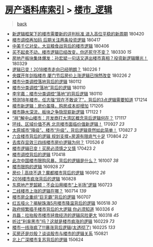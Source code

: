 [房产语料库索引](../../README.md)  > [楼市_逻辑](楼市_逻辑.md)
====
> [back](../README.md)

- [新逻辑框架下的楼市需要新的评判标准 进入高位平稳的新周期](http://jkwz.applinzi.com/ittc/7093977720335893515.html#%E6%96%B0%E9%80%BB%E8%BE%91%E6%A1%86%E6%9E%B6%E4%B8%8B%E7%9A%84%E6%A5%BC%E5%B8%82%E9%9C%80%E8%A6%81%E6%96%B0%E7%9A%84%E8%AF%84%E5%88%A4%E6%A0%87%E5%87%86+%E8%BF%9B%E5%85%A5%E9%AB%98%E4%BD%8D%E5%B9%B3%E7%A8%B3%E7%9A%84%E6%96%B0%E5%91%A8%E6%9C%9F) 180420  
- [楼市调控再加码 后期关注两条投资逻辑](http://jkwz.applinzi.com/ittc/7092871483141653514.html#%E6%A5%BC%E5%B8%82%E8%B0%83%E6%8E%A7%E5%86%8D%E5%8A%A0%E7%A0%81+%E5%90%8E%E6%9C%9F%E5%85%B3%E6%B3%A8%E4%B8%A4%E6%9D%A1%E6%8A%95%E8%B5%84%E9%80%BB%E8%BE%91) 180417  
- [中美千亿对垒，大豆粮食战背后的楼市逻辑](http://jkwz.applinzi.com/ittc/7088806703074378762.html#%E4%B8%AD%E7%BE%8E%E5%8D%83%E4%BA%BF%E5%AF%B9%E5%9E%92%EF%BC%8C%E5%A4%A7%E8%B1%86%E7%B2%AE%E9%A3%9F%E6%88%98%E8%83%8C%E5%90%8E%E7%9A%84%E6%A5%BC%E5%B8%82%E9%80%BB%E8%BE%91) 180406  
- [买不起卖不动，楼市逻辑已经改变，你还死守不变？](http://jkwz.applinzi.com/ittc/7086279158663742480.html#%E4%B9%B0%E4%B8%8D%E8%B5%B7%E5%8D%96%E4%B8%8D%E5%8A%A8%EF%BC%8C%E6%A5%BC%E5%B8%82%E9%80%BB%E8%BE%91%E5%B7%B2%E7%BB%8F%E6%94%B9%E5%8F%98%EF%BC%8C%E4%BD%A0%E8%BF%98%E6%AD%BB%E5%AE%88%E4%B8%8D%E5%8F%98%EF%BC%9F) 180330 *15* 
- [房地产板块集体爆发：孙宏斌一句话又道出楼市真相？投资新逻辑曝光！](http://jkwz.applinzi.com/ittc/7085945771834999824.html#%E6%88%BF%E5%9C%B0%E4%BA%A7%E6%9D%BF%E5%9D%97%E9%9B%86%E4%BD%93%E7%88%86%E5%8F%91%EF%BC%9A%E5%AD%99%E5%AE%8F%E6%96%8C%E4%B8%80%E5%8F%A5%E8%AF%9D%E5%8F%88%E9%81%93%E5%87%BA%E6%A5%BC%E5%B8%82%E7%9C%9F%E7%9B%B8%EF%BC%9F%E6%8A%95%E8%B5%84%E6%96%B0%E9%80%BB%E8%BE%91%E6%9B%9D%E5%85%89%EF%BC%81) 180329  
- [逻辑已变！2018楼市走向已经明朗？](http://jkwz.applinzi.com/ittc/7074325646455342091.html#%E9%80%BB%E8%BE%91%E5%B7%B2%E5%8F%98%EF%BC%812018%E6%A5%BC%E5%B8%82%E8%B5%B0%E5%90%91%E5%B7%B2%E7%BB%8F%E6%98%8E%E6%9C%97%EF%BC%9F) 180226 *1* 
- [央媒开年剑指楼市 厦门节后房价上涨逻辑已悄然改变](http://jkwz.applinzi.com/ittc/7074308479097766919.html#%E5%A4%AE%E5%AA%92%E5%BC%80%E5%B9%B4%E5%89%91%E6%8C%87%E6%A5%BC%E5%B8%82+%E5%8E%A6%E9%97%A8%E8%8A%82%E5%90%8E%E6%88%BF%E4%BB%B7%E4%B8%8A%E6%B6%A8%E9%80%BB%E8%BE%91%E5%B7%B2%E6%82%84%E7%84%B6%E6%94%B9%E5%8F%98) 180226 *2* 
- [楼市分类调控落地背后的逻辑](http://jkwz.applinzi.com/ittc/7057474397684630545.html#%E6%A5%BC%E5%B8%82%E5%88%86%E7%B1%BB%E8%B0%83%E6%8E%A7%E8%90%BD%E5%9C%B0%E8%83%8C%E5%90%8E%E7%9A%84%E9%80%BB%E8%BE%91) 180112  
- [楼市分类调控“落地”背后的逻辑](http://jkwz.applinzi.com/ittc/7056950819755131914.html#%E6%A5%BC%E5%B8%82%E5%88%86%E7%B1%BB%E8%B0%83%E6%8E%A7%E2%80%9C%E8%90%BD%E5%9C%B0%E2%80%9D%E8%83%8C%E5%90%8E%E7%9A%84%E9%80%BB%E8%BE%91) 180110  
- [李宇嘉：楼市分类调控“落地”的背后逻辑](http://jkwz.applinzi.com/ittc/7056814482104255494.html#%E6%9D%8E%E5%AE%87%E5%98%89%EF%BC%9A%E6%A5%BC%E5%B8%82%E5%88%86%E7%B1%BB%E8%B0%83%E6%8E%A7%E2%80%9C%E8%90%BD%E5%9C%B0%E2%80%9D%E7%9A%84%E8%83%8C%E5%90%8E%E9%80%BB%E8%BE%91) 180110  
- [预测18年楼市，任志强“现在不敢说了”，背后的3点逻辑需要知道](http://jkwz.applinzi.com/ittc/7046960929130939408.html#%E9%A2%84%E6%B5%8B18%E5%B9%B4%E6%A5%BC%E5%B8%82%EF%BC%8C%E4%BB%BB%E5%BF%97%E5%BC%BA%E2%80%9C%E7%8E%B0%E5%9C%A8%E4%B8%8D%E6%95%A2%E8%AF%B4%E4%BA%86%E2%80%9D%EF%BC%8C%E8%83%8C%E5%90%8E%E7%9A%843%E7%82%B9%E9%80%BB%E8%BE%91%E9%9C%80%E8%A6%81%E7%9F%A5%E9%81%93) 171214  
- [楼市新逻辑：房价虽降，购房成本却增加](http://jkwz.applinzi.com/ittc/7043643474283332624.html#%E6%A5%BC%E5%B8%82%E6%96%B0%E9%80%BB%E8%BE%91%EF%BC%9A%E6%88%BF%E4%BB%B7%E8%99%BD%E9%99%8D%EF%BC%8C%E8%B4%AD%E6%88%BF%E6%88%90%E6%9C%AC%E5%8D%B4%E5%A2%9E%E5%8A%A0) 171205  
- [楼市静水深流，板块之争隐现崭新逻辑](http://jkwz.applinzi.com/ittc/7038713387867964433.html#%E6%A5%BC%E5%B8%82%E9%9D%99%E6%B0%B4%E6%B7%B1%E6%B5%81%EF%BC%8C%E6%9D%BF%E5%9D%97%E4%B9%8B%E4%BA%89%E9%9A%90%E7%8E%B0%E5%B4%AD%E6%96%B0%E9%80%BB%E8%BE%91) 171122 *1* 
- [“祥”解中山楼市：开发商打大湾区概念背后逻辑何在？](http://jkwz.applinzi.com/ittc/7036859719891813393.html#%E2%80%9C%E7%A5%A5%E2%80%9D%E8%A7%A3%E4%B8%AD%E5%B1%B1%E6%A5%BC%E5%B8%82%EF%BC%9A%E5%BC%80%E5%8F%91%E5%95%86%E6%89%93%E5%A4%A7%E6%B9%BE%E5%8C%BA%E6%A6%82%E5%BF%B5%E8%83%8C%E5%90%8E%E9%80%BB%E8%BE%91%E4%BD%95%E5%9C%A8%EF%BC%9F) 171117  
- [环线、区域价值不再 北京楼市面临价值新逻辑！](http://jkwz.applinzi.com/ittc/7018032792695473169.html#%E7%8E%AF%E7%BA%BF%E3%80%81%E5%8C%BA%E5%9F%9F%E4%BB%B7%E5%80%BC%E4%B8%8D%E5%86%8D+%E5%8C%97%E4%BA%AC%E6%A5%BC%E5%B8%82%E9%9D%A2%E4%B8%B4%E4%BB%B7%E5%80%BC%E6%96%B0%E9%80%BB%E8%BE%91%EF%BC%81) 170927 *23* 
- [太原城市“降级”、楼市“升级”，背后逻辑竟然如此简单！](http://jkwz.applinzi.com/ittc/7006446692189340689.html#%E5%A4%AA%E5%8E%9F%E5%9F%8E%E5%B8%82%E2%80%9C%E9%99%8D%E7%BA%A7%E2%80%9D%E3%80%81%E6%A5%BC%E5%B8%82%E2%80%9C%E5%8D%87%E7%BA%A7%E2%80%9D%EF%BC%8C%E8%83%8C%E5%90%8E%E9%80%BB%E8%BE%91%E7%AB%9F%E7%84%B6%E5%A6%82%E6%AD%A4%E7%AE%80%E5%8D%95%EF%BC%81) 170827 *3* 
- [六合楼市背后的逻辑 规划支撑+房源有限底气十足](http://jkwz.applinzi.com/ittc/6997913485437305873.html#%E5%85%AD%E5%90%88%E6%A5%BC%E5%B8%82%E8%83%8C%E5%90%8E%E7%9A%84%E9%80%BB%E8%BE%91+%E8%A7%84%E5%88%92%E6%94%AF%E6%92%91%2B%E6%88%BF%E6%BA%90%E6%9C%89%E9%99%90%E5%BA%95%E6%B0%94%E5%8D%81%E8%B6%B3) 170804 *22* 
- [去库存显效三四线楼市房价逻辑为何？](http://jkwz.applinzi.com/ittc/6971924944689562629.html#%E5%8E%BB%E5%BA%93%E5%AD%98%E6%98%BE%E6%95%88%E4%B8%89%E5%9B%9B%E7%BA%BF%E6%A5%BC%E5%B8%82%E6%88%BF%E4%BB%B7%E9%80%BB%E8%BE%91%E4%B8%BA%E4%BD%95%EF%BC%9F) 170526 *6* 
- [楼市逻辑已变！买房必须慎之又慎](http://jkwz.applinzi.com/ittc/6959877543250363396.html#%E6%A5%BC%E5%B8%82%E9%80%BB%E8%BE%91%E5%B7%B2%E5%8F%98%EF%BC%81%E4%B9%B0%E6%88%BF%E5%BF%85%E9%A1%BB%E6%85%8E%E4%B9%8B%E5%8F%88%E6%85%8E) 170423 *2* 
- [楼市调控背后的逻辑](http://jkwz.applinzi.com/ittc/6957810568256816132.html#%E6%A5%BC%E5%B8%82%E8%B0%83%E6%8E%A7%E8%83%8C%E5%90%8E%E7%9A%84%E9%80%BB%E8%BE%91) 170418  
- [此次中国楼市限购风暴，背后的逻辑是什么？](http://jkwz.applinzi.com/ittc/6886266652781446148.html#%E6%AD%A4%E6%AC%A1%E4%B8%AD%E5%9B%BD%E6%A5%BC%E5%B8%82%E9%99%90%E8%B4%AD%E9%A3%8E%E6%9A%B4%EF%BC%8C%E8%83%8C%E5%90%8E%E7%9A%84%E9%80%BB%E8%BE%91%E6%98%AF%E4%BB%80%E4%B9%88%EF%BC%9F) 161007 *38* 
- [楼市限购的逻辑](http://jkwz.applinzi.com/ittc/6883032906179544068.html#%E6%A5%BC%E5%B8%82%E9%99%90%E8%B4%AD%E7%9A%84%E9%80%BB%E8%BE%91) 160928 *27* 
- [房价 | 高烧不退？魔都楼市背后的逻辑](http://jkwz.applinzi.com/ittc/6876927835184301061.html#%E6%88%BF%E4%BB%B7+%7C+%E9%AB%98%E7%83%A7%E4%B8%8D%E9%80%80%EF%BC%9F%E9%AD%94%E9%83%BD%E6%A5%BC%E5%B8%82%E8%83%8C%E5%90%8E%E7%9A%84%E9%80%BB%E8%BE%91) 160912 *26* 
- [2016楼市疯涨背后的逻辑](http://jkwz.applinzi.com/ittc/6871320883314033669.html#2016%E6%A5%BC%E5%B8%82%E7%96%AF%E6%B6%A8%E8%83%8C%E5%90%8E%E7%9A%84%E9%80%BB%E8%BE%91) 160828  
- [东原地产罗韶颖：不会沿用楼市“上半场”逻辑](http://jkwz.applinzi.com/ittc/6857982812434727940.html#%E4%B8%9C%E5%8E%9F%E5%9C%B0%E4%BA%A7%E7%BD%97%E9%9F%B6%E9%A2%96%EF%BC%9A%E4%B8%8D%E4%BC%9A%E6%B2%BF%E7%94%A8%E6%A5%BC%E5%B8%82%E2%80%9C%E4%B8%8A%E5%8D%8A%E5%9C%BA%E2%80%9D%E9%80%BB%E8%BE%91) 160723  
- [二线楼市上涨的逻辑在哪？](http://jkwz.applinzi.com/ittc/6854632594846778373.html#%E4%BA%8C%E7%BA%BF%E6%A5%BC%E5%B8%82%E4%B8%8A%E6%B6%A8%E7%9A%84%E9%80%BB%E8%BE%91%E5%9C%A8%E5%93%AA%EF%BC%9F) 160714 *139* 
- [楼市房企重组“巨无霸”背后的逻辑](http://jkwz.applinzi.com/ittc/6852189730615329797.html#%E6%A5%BC%E5%B8%82%E6%88%BF%E4%BC%81%E9%87%8D%E7%BB%84%E2%80%9C%E5%B7%A8%E6%97%A0%E9%9C%B8%E2%80%9D%E8%83%8C%E5%90%8E%E7%9A%84%E9%80%BB%E8%BE%91) 160707  
- [红五哑火？揭秘珠海5月楼市降温背后的逻辑](http://jkwz.applinzi.com/ittc/6833608231464993797.html#%E7%BA%A2%E4%BA%94%E5%93%91%E7%81%AB%EF%BC%9F%E6%8F%AD%E7%A7%98%E7%8F%A0%E6%B5%B75%E6%9C%88%E6%A5%BC%E5%B8%82%E9%99%8D%E6%B8%A9%E8%83%8C%E5%90%8E%E7%9A%84%E9%80%BB%E8%BE%91) 160518 *30* 
- [政府频繁插手楼市背后的大逻辑 你必须知道](http://jkwz.applinzi.com/ittc/6813932590738179077.html#%E6%94%BF%E5%BA%9C%E9%A2%91%E7%B9%81%E6%8F%92%E6%89%8B%E6%A5%BC%E5%B8%82%E8%83%8C%E5%90%8E%E7%9A%84%E5%A4%A7%E9%80%BB%E8%BE%91+%E4%BD%A0%E5%BF%85%E9%A1%BB%E7%9F%A5%E9%81%93) 160326 *6* 
- [肖磊：拉抬股市楼市拯救经济的逻辑风险更大](http://jkwz.applinzi.com/ittc/6810950979767763973.html#%E8%82%96%E7%A3%8A%EF%BC%9A%E6%8B%89%E6%8A%AC%E8%82%A1%E5%B8%82%E6%A5%BC%E5%B8%82%E6%8B%AF%E6%95%91%E7%BB%8F%E6%B5%8E%E7%9A%84%E9%80%BB%E8%BE%91%E9%A3%8E%E9%99%A9%E6%9B%B4%E5%A4%A7) 160318 *45* 
- [听过“利率黑市”吗？这就是楼市疯涨的逻辑](http://jkwz.applinzi.com/ittc/6804274075513914373.html#%E5%90%AC%E8%BF%87%E2%80%9C%E5%88%A9%E7%8E%87%E9%BB%91%E5%B8%82%E2%80%9D%E5%90%97%EF%BC%9F%E8%BF%99%E5%B0%B1%E6%98%AF%E6%A5%BC%E5%B8%82%E7%96%AF%E6%B6%A8%E7%9A%84%E9%80%BB%E8%BE%91) 160229 *73* 
- [楼市一线涨疯了!!!暴涨背后逻辑(太透彻了)](http://jkwz.applinzi.com/ittc/6802651411821102084.html#%E6%A5%BC%E5%B8%82%E4%B8%80%E7%BA%BF%E6%B6%A8%E7%96%AF%E4%BA%86%21%21%21%E6%9A%B4%E6%B6%A8%E8%83%8C%E5%90%8E%E9%80%BB%E8%BE%91%28%E5%A4%AA%E9%80%8F%E5%BD%BB%E4%BA%86%29) 160225 *133* 
- [买房还是炒股？谈谈股市与楼市的逻辑关系](http://jkwz.applinzi.com/ittc/547650615748302844.html#%E4%B9%B0%E6%88%BF%E8%BF%98%E6%98%AF%E7%82%92%E8%82%A1%EF%BC%9F%E8%B0%88%E8%B0%88%E8%82%A1%E5%B8%82%E4%B8%8E%E6%A5%BC%E5%B8%82%E7%9A%84%E9%80%BB%E8%BE%91%E5%85%B3%E7%B3%BB) 150821  
- [北上广深楼市复苏背后的逻辑](http://jkwz.applinzi.com/ittc/547650611420578692.html#%E5%8C%97%E4%B8%8A%E5%B9%BF%E6%B7%B1%E6%A5%BC%E5%B8%82%E5%A4%8D%E8%8B%8F%E8%83%8C%E5%90%8E%E7%9A%84%E9%80%BB%E8%BE%91) 150624  
